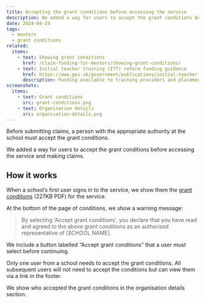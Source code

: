 ```yaml
---
title: Accepting the grant conditions before accessing the service
description: We added a way for users to accept the grant conditions before accessing the service and making claims
date: 2024-04-24
tags:
  - mentors
  - grant conditions
related:
  items:
    - text: Showing grant conditions
      href: /claim-funding-for-mentors/showing-grant-conditions/
    - text: Initial teacher training (ITT) reform funding guidance
      href: https://www.gov.uk/government/publications/initial-teacher-training-reform-funding-guidance
      description: Funding available to training providers and placement schools for initial teacher training (ITT) from 2024 to 2025
screenshots:
  items:
    - text: Grant conditions
      src: grant-conditions.png
    - text: Organisation details
      src: organisation-details.png
---
```


Before submitting claims, a person with the appropriate authority at the school must accept the grant conditions.

We added a way for users to accept the grant conditions before accessing the service and making claims.

## How it works

When a school’s first user signs in to the service, we show them the [grant conditions](https://assets.publishing.service.gov.uk/media/663b32391834d96a0aa6d1f8/General_mentor_training_conditions_of_grant.pdf) (227KB PDF) for the service.

At the bottom of the page of conditions, we show a warning message:

> By selecting ‘Accept grant conditions’, you declare that you have read and agreed to the above grant conditions as an authorised representative of [SCHOOL NAME].

We include a button labelled “Accept grant conditions” that a user must select before continuing.

Only one user from a school needs to accept the grant conditions. All subsequent users will not need to accept the conditions but can view them via a link in the footer.

We show who accepted the grant conditions in the organisation details section.
